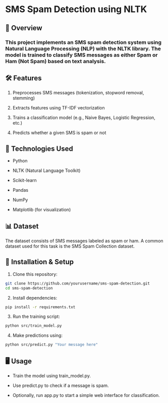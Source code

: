 # SMS Spam Detection using NLTK

## 📌 Overview

### This project implements an SMS spam detection system using Natural Language Processing (NLP) with the NLTK library. The model is trained to classify SMS messages as either Spam or Ham (Not Spam) based on text analysis.

## 🛠️ Features

 1. Preprocesses SMS messages (tokenization, stopword removal, stemming)

 2. Extracts features using TF-IDF vectorization
 
 3. Trains a classification model (e.g., Naive Bayes, Logistic Regression, etc.)

 4. Predicts whether a given SMS is spam or not

## 🚀 Technologies Used

 * Python

 * NLTK (Natural Language Toolkit)

 * Scikit-learn

 * Pandas

 * NumPy

 * Matplotlib (for visualization)
   
## 📊 Dataset

The dataset consists of SMS messages labeled as spam or ham. A common dataset used for this task is the SMS Spam Collection dataset.

## 🔧 Installation & Setup

  1. Clone this repository:

  ```sh
  git clone https://github.com/yourusername/sms-spam-detection.git
  cd sms-spam-detection
  ```
  
  2. Install dependencies:

  ```sh
  pip install -r requirements.txt
  ```

  3. Run the training script:

  ```sh
  python src/train_model.py
  ```

  4. Make predictions using:

  ```sh
  python src/predict.py "Your message here"
  ```

## 🖥️ Usage

  * Train the model using train_model.py.
  
  * Use predict.py to check if a message is spam.
  
  * Optionally, run app.py to start a simple web interface for classification.
